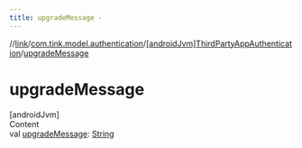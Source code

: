 ```yaml
---
title: upgradeMessage -
---
```

//[link](../../index.md)/[com.tink.model.authentication](../index.md)/[[androidJvm]ThirdPartyAppAuthentication](index.md)/[upgradeMessage](upgrade-message.md)



# upgradeMessage  
[androidJvm]  
Content  
val [upgradeMessage](upgrade-message.md): [String](https://kotlinlang.org/api/latest/jvm/stdlib/kotlin/-string/index.html)  



